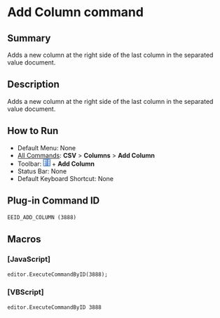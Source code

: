 # Add Column command

## Summary

Adds a new column at the right side of the last column in the separated value document.

## Description

Adds a new column at the right side of the last column in the separated value document.

## How to Run

- Default Menu: None
- [All Commands](../tools/all_commands): **CSV** \> **Columns** \> **Add Column**
- Toolbar: ![](../../images/columns_separators.gif) \+ **Add Column**
- Status Bar: None
- Default Keyboard Shortcut: None

## Plug-in Command ID

```
EEID_ADD_COLUMN (3888)
```

## Macros

### \[JavaScript\]

```
editor.ExecuteCommandByID(3888);
```

### \[VBScript\]

```
editor.ExecuteCommandByID 3888
```
